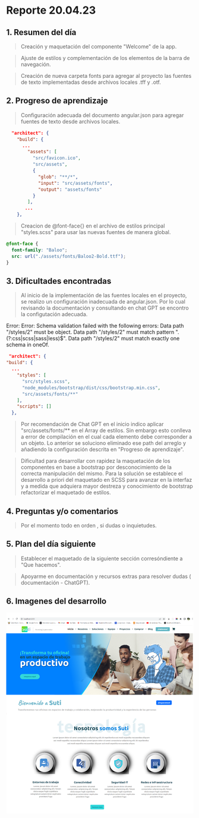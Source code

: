 # Reporte 20.04.23

## 1. Resumen del día

> Creación y maquetación del componente "Welcome" de la app.

> Ajuste de estilos y complementación de los elementos de la barra de navegación.

> Creación de nueva carpeta fonts para agregar al proyecto las fuentes de texto implementadas desde archivos locales .tff y .otf.

## 2. Progreso de aprendizaje

> Configuración adecuada del documento angular.json para agregar fuentes de texto desde archivos locales.

```json
  "architect": {
    "build": {
      ...
        "assets": [
          "src/favicon.ico",
          "src/assets",
          {
            "glob": "**/*",
            "input": "src/assets/fonts",
            "output": "assets/fonts"
          }
        ],
       ...
    },
```

> Creacion de @font-face{} en el archivo de estilos principal "styles.scss" para usar las nuevas fuentes de manera global.

```css
@font-face {
  font-family: "Baloo";
  src: url("./assets/fonts/Baloo2-Bold.ttf");
}
```

## 3. Dificultades encontradas

> Al inicio de la implementación de las fuentes locales en el proyecto, se realizo un configuración inadecuada de angular.json. Por lo cual revisando la documentación y consultando en chat GPT se encontro la configutación adecuada.

Error: Error: Schema validation failed with the following errors:
Data path "/styles/2" must be object.
Data path "/styles/2" must match pattern "\.(?:css|scss|sass|less)$".
Data path "/styles/2" must match exactly one schema in oneOf.

```json
 "architect": {
"build": {
  ...
    "styles": [
      "src/styles.scss",
      "node_modules/bootstrap/dist/css/bootstrap.min.css",
      "src/assets/fonts/**"
    ],
    "scripts": []
  },
```

> Por recomendación de Chat GPT en el inicio indico aplicar "src/assets/fonts/\*\* en el Array de estilos. Sin embargo esto conlleva a error de compilación en el cual cada elemento debe corresponder a un objeto. Lo anterior se soluciono eliminado ese path del arreglo y añadiendo la configuración descrita en "Progreso de aprendizaje".

> Dificultad para desarrollar con rapidez la maquetación de los componentes en base a bootstrap por desconocimiento de la correcta manipulación del mismo. Para la solución se establece el desarrollo a priori del maquetado en SCSS para avanzar en la interfaz y a medida que adquiera mayor destreza y conocimiento de bootstrap refactorizar el maquetado de estilos.

## 4. Preguntas y/o comentarios

> Por el momento todo en orden , si dudas o inquietudes.

## 5. Plan del día siguiente

> Establecer el maquetado de la siguiente sección corresóndiente a "Que hacemos".

> Apoyarme en documentación y recursos extras para resolver dudas ( documentación - ChatGPT).

## 6. Imagenes del desarrollo

![Alt text](./img/Dev-01.png "Optional title")
